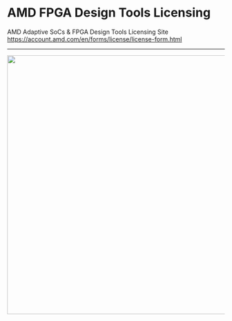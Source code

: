 # AMD FPGA Design Tools Licensing

AMD Adaptive SoCs & FPGA Design Tools Licensing Site
https://account.amd.com/en/forms/license/license-form.html 

---
<img src="https://github.com/user-attachments/assets/1acfcc36-a19a-4e03-97c9-15d602d0bf20" width="600">
